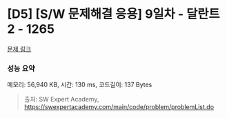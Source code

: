 # [D5] [S/W 문제해결 응용] 9일차 - 달란트2 - 1265 

[문제 링크](https://swexpertacademy.com/main/code/problem/problemDetail.do?contestProbId=AV18R8FKIvoCFAZN) 

### 성능 요약

메모리: 56,940 KB, 시간: 130 ms, 코드길이: 137 Bytes



> 출처: SW Expert Academy, https://swexpertacademy.com/main/code/problem/problemList.do